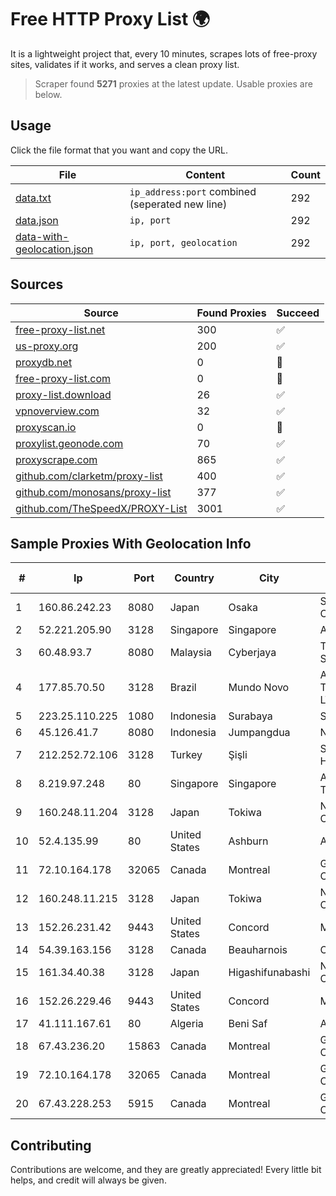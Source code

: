 
# Free HTTP Proxy List 🌍

It is a lightweight project that, every 10 minutes, scrapes lots of free-proxy sites, validates if it works, and serves a clean proxy list.


> Scraper found **5271** proxies at the latest update. Usable proxies are below.

## Usage

Click the file format that you want and copy the URL.


|File|Content|Count|
|----|-------|-----|
|[data.txt](https://raw.githubusercontent.com/themiralay/Proxy-List-World/master/data.txt)|`ip_address:port` combined (seperated new line)|292|
|[data.json](https://raw.githubusercontent.com/themiralay/Proxy-List-World/master/data.json)|`ip, port`|292|
|[data-with-geolocation.json](https://raw.githubusercontent.com/themiralay/Proxy-List-World/master/data-with-geolocation.json)|`ip, port, geolocation`|292|

## Sources

|Source|Found Proxies|Succeed|
|------|-------------|-------|
|[free-proxy-list.net](https://free-proxy-list.net)|300|✅|
|[us-proxy.org](https://www.us-proxy.org)|200|✅|
|[proxydb.net](http://proxydb.net)|0|🚫|
|[free-proxy-list.com](https://free-proxy-list.com/?page=&port=&type%5B%5D=http&type%5B%5D=https&up_time=0&search=Search)|0|🚫|
|[proxy-list.download](https://www.proxy-list.download/HTTP)|26|✅|
|[vpnoverview.com](https://vpnoverview.com/privacy/anonymous-browsing/free-proxy-servers)|32|✅|
|[proxyscan.io](https://www.proxyscan.io)|0|🚫|
|[proxylist.geonode.com](https://proxylist.geonode.com/api/proxy-list?limit=300&page=1&sort_by=lastChecked&sort_type=desc&protocols=http,https)|70|✅|
|[proxyscrape.com](https://api.proxyscrape.com/v2/?request=displayproxies&protocol=http&timeout=10000&country=all&ssl=all&anonymity=all)|865|✅|
|[github.com/clarketm/proxy-list](https://raw.githubusercontent.com/clarketm/proxy-list/master/proxy-list-raw.txt)|400|✅|
|[github.com/monosans/proxy-list](https://raw.githubusercontent.com/monosans/proxy-list/main/proxies/http.txt)|377|✅|
|[github.com/TheSpeedX/PROXY-List](https://raw.githubusercontent.com/TheSpeedX/PROXY-List/master/http.txt)|3001|✅|


## Sample Proxies With Geolocation Info

|#|Ip|Port|Country|City|Internet Service Provider|
|-|--|----|-------|----|-------------------------|
|1|160.86.242.23|8080|Japan|Osaka|Sony Network Communications Inc|
|2|52.221.205.90|3128|Singapore|Singapore|Amazon.com, Inc.|
|3|60.48.93.7|8080|Malaysia|Cyberjaya|TM TECHNOLOGY SERVICES SDN BHD|
|4|177.85.70.50|3128|Brazil|Mundo Novo|ASE TELECOMUNICAÇÕES LTDA ME|
|5|223.25.110.225|1080|Indonesia|Surabaya|SinergiNet|
|6|45.126.41.7|8080|Indonesia|Jumpangdua|NIRWANA|
|7|212.252.72.106|3128|Turkey|Şişli|Superonline Iletisim Hizmetleri A.S.|
|8|8.219.97.248|80|Singapore|Singapore|Alibaba (US) Technology Co., Ltd.|
|9|160.248.11.204|3128|Japan|Tokiwa|NTT PC Communications, Inc.|
|10|52.4.135.99|80|United States|Ashburn|Amazon.com, Inc.|
|11|72.10.164.178|32065|Canada|Montreal|GloboTech Communications|
|12|160.248.11.215|3128|Japan|Tokiwa|NTT PC Communications, Inc.|
|13|152.26.231.42|9443|United States|Concord|MCNC|
|14|54.39.163.156|3128|Canada|Beauharnois|OVH SAS|
|15|161.34.40.38|3128|Japan|Higashifunabashi|NTT PC Communications, Inc.|
|16|152.26.229.46|9443|United States|Concord|MCNC|
|17|41.111.167.61|80|Algeria|Beni Saf|Algerie Telecom|
|18|67.43.236.20|15863|Canada|Montreal|GloboTech Communications|
|19|72.10.164.178|32065|Canada|Montreal|GloboTech Communications|
|20|67.43.228.253|5915|Canada|Montreal|GloboTech Communications|



## Contributing

Contributions are welcome, and they are greatly appreciated! Every
little bit helps, and credit will always be given.

